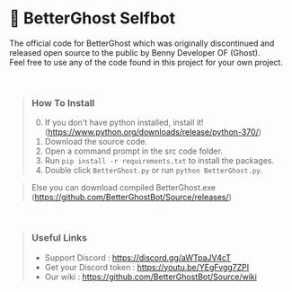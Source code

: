 # 👻 BetterGhost Selfbot

The official code for BetterGhost which was originally discontinued and released open source to the public by Benny Developer OF (Ghost).  
Feel free to use any of the code found in this project for your own project.
   
<br />
  
> ### How To Install
> 0. If you don't have python installed, install it! (https://www.python.org/downloads/release/python-370/)
> 1. Download the source code.
> 2. Open a command prompt in the src code folder.
> 3. Run `pip install -r requirements.txt` to install the packages.
> 4. Double click `BetterGhost.py` or run `python BetterGhost.py`.

> Else you can download compiled BetterGhost.exe (https://github.com/BetterGhostBot/Source/releases/)
  
<br />
  
> ### Useful Links  
> - Support Discord : https://discord.gg/aWTpaJV4cT
> - Get your Discord token : https://youtu.be/YEgFvgg7ZPI  
> - Our wiki : https://github.com/BetterGhostBot/Source/wiki
